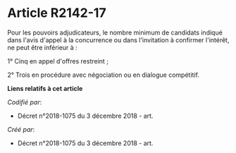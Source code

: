 # Article R2142-17

Pour les pouvoirs adjudicateurs, le nombre minimum de candidats indiqué dans l'avis d'appel à la concurrence ou dans
l'invitation à confirmer l'intérêt, ne peut être inférieur à :

1° Cinq en appel d'offres restreint ;

2° Trois en procédure avec négociation ou en dialogue compétitif.

**Liens relatifs à cet article**

_Codifié par_:

  - Décret n°2018-1075 du 3 décembre 2018 - art.

_Créé par_:

  - Décret n°2018-1075 du 3 décembre 2018 - art.
